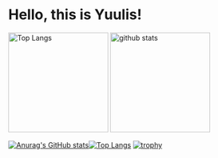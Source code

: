 # Hello, this is Yuulis!

<p align="left"> 
  <img alt="Top Langs" height="200px" src="https://github-readme-stats.vercel.app/api/top-langs/?username=Yuulis&layout=compact&show_icons=true&theme=algolia"/>
  <img alt="github stats" height="200px" src="https://github-readme-stats.vercel.app/api?username=Yuulis&theme=onedark&show_icons=turetheme=onedark"/>
</p>

[![Anurag's GitHub stats](https://github-readme-stats.vercel.app/api?username=Yuulis&count_private=true&show_icons=true&theme=algolia)](https://github.com/anuraghazra/github-readme-stats)[![Top Langs](https://github-readme-stats.vercel.app/api/top-langs/?username=Yuulis&layout=compact&count_private=true&show_icons=true&theme=algolia)](https://github.com/anuraghazra/github-readme-stats)
[![trophy](https://github-profile-trophy.vercel.app/?username=Yuulis&theme=onedark)](https://github.com/ryo-ma/github-profile-trophy)
